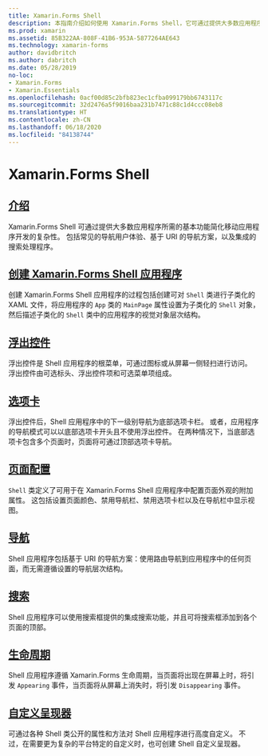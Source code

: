 ```yaml
---
title: Xamarin.Forms Shell
description: 本指南介绍如何使用 Xamarin.Forms Shell，它可通过提供大多数应用程序所需的基本功能简化 Xamarin.Forms 应用程序。
ms.prod: xamarin
ms.assetid: 85B322AA-808F-41B6-953A-5877264AE643
ms.technology: xamarin-forms
author: davidbritch
ms.author: dabritch
ms.date: 05/28/2019
no-loc:
- Xamarin.Forms
- Xamarin.Essentials
ms.openlocfilehash: 0acf00d85c2bfb823ec1cfba099179bb6743117c
ms.sourcegitcommit: 32d2476a5f9016baa231b7471c88c1d4ccc08eb8
ms.translationtype: HT
ms.contentlocale: zh-CN
ms.lasthandoff: 06/18/2020
ms.locfileid: "84138744"
---
```

# <a name="xamarinforms-shell"></a>Xamarin.Forms Shell

## <a name="introduction"></a>[介绍](introduction.md)

Xamarin.Forms Shell 可通过提供大多数应用程序所需的基本功能简化移动应用程序开发的复杂性。 包括常见的导航用户体验、基于 URI 的导航方案，以及集成的搜索处理程序。

## <a name="create-a-xamarinforms-shell-applicationcreatemd"></a>[创建 Xamarin.Forms Shell 应用程序](create.md)

创建 Xamarin.Forms Shell 应用程序的过程包括创建可对 `Shell` 类进行子类化的 XAML 文件，将应用程序的 `App` 类的 `MainPage` 属性设置为子类化的 `Shell` 对象，然后描述子类化的 `Shell` 类中的应用程序的视觉对象层次结构。

## <a name="flyout"></a>[浮出控件](flyout.md)

浮出控件是 Shell 应用程序的根菜单，可通过图标或从屏幕一侧轻扫进行访问。 浮出控件由可选标头、浮出控件项和可选菜单项组成。

## <a name="tabs"></a>[选项卡](tabs.md)

浮出控件后，Shell 应用程序中的下一级别导航为底部选项卡栏。 或者，应用程序的导航模式可以以底部选项卡开头且不使用浮出控件。 在两种情况下，当底部选项卡包含多个页面时，页面将可通过顶部选项卡导航。

## <a name="page-configuration"></a>[页面配置](configuration.md)

`Shell` 类定义了可用于在 Xamarin.Forms Shell 应用程序中配置页面外观的附加属性。 这包括设置页面颜色、禁用导航栏、禁用选项卡栏以及在导航栏中显示视图。

## <a name="navigation"></a>[导航](navigation.md)

Shell 应用程序包括基于 URI 的导航方案：使用路由导航到应用程序中的任何页面，而无需遵循设置的导航层次结构。

## <a name="search"></a>[搜索](search.md)

Shell 应用程序可以使用搜索框提供的集成搜索功能，并且可将搜索框添加到各个页面的顶部。

## <a name="lifecycle"></a>[生命周期](lifecycle.md)

Shell 应用程序遵循 Xamarin.Forms 生命周期，当页面将出现在屏幕上时，将引发 `Appearing` 事件，当页面将从屏幕上消失时，将引发 `Disappearing` 事件。

## <a name="custom-renderers"></a>[自定义呈现器](customrenderers.md)

可通过各种 Shell 类公开的属性和方法对 Shell 应用程序进行高度自定义。 不过，在需要更为复杂的平台特定的自定义时，也可创建 Shell 自定义呈现器。
